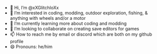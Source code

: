 - 👋 Hi, I’m @xXGlitchIoXx
- 👀 I’m interested in coding, modding, outdoor exploration, fishing, & anything with wheels and/or a motor
- 🌱 I’m currently learning more about coding and modding
- 💞️ I’m looking to collaborate on creating save editors for games
- 📫 How to reach me by email or discord which are both on my github profile
- 😄 Pronouns: he/him

<!---
xXGlitchIoXx/xXGlitchIoXx is a ✨ special ✨ repository because its `README.md` (this file) appears on your GitHub profile.
You can click the Preview link to take a look at your changes.
--->
